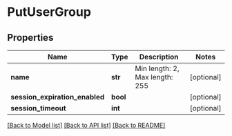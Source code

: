 # PutUserGroup

## Properties
Name | Type | Description | Notes
------------ | ------------- | ------------- | -------------
**name** | **str** | Min length: 2, Max length: 255 | [optional] 
**session_expiration_enabled** | **bool** |  | [optional] 
**session_timeout** | **int** |  | [optional] 

[[Back to Model list]](../README.md#documentation-for-models) [[Back to API list]](../README.md#documentation-for-api-endpoints) [[Back to README]](../README.md)


